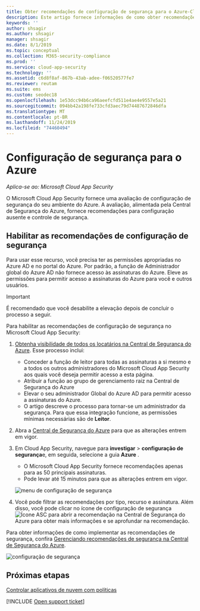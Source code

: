 ```yaml
---
title: Obter recomendações de configuração de segurança para o Azure-Cloud App Security | Microsoft Docs
description: Este artigo fornece informações de como obter recomendações de configuração de segurança no Cloud App Security por meio da integração com a Central de segurança do Azure.
keywords: ''
author: shsagir
ms.author: shsagir
manager: shsagir
ms.date: 8/1/2019
ms.topic: conceptual
ms.collection: M365-security-compliance
ms.prod: ''
ms.service: cloud-app-security
ms.technology: ''
ms.assetid: c6d8f8af-867b-43ab-adee-f06520577fe7
ms.reviewer: reutam
ms.suite: ems
ms.custom: seodec18
ms.openlocfilehash: 1e53dcc94b6ca96aeefcfd511e4ae4e9557e5a21
ms.sourcegitcommit: 094bb42a198fe733cfd3aec79d74487672846dfa
ms.translationtype: MT
ms.contentlocale: pt-BR
ms.lasthandoff: 11/24/2019
ms.locfileid: "74460494"
---
```

# <a name="security-configuration-for-azure"></a>Configuração de segurança para o Azure

*Aplica-se ao: Microsoft Cloud App Security*

O Microsoft Cloud App Security fornece uma avaliação de configuração de segurança do seu ambiente do Azure. A avaliação, alimentada pela Central de Segurança do Azure, fornece recomendações para configuração ausente e controle de segurança.

## <a name="enable-security-configuration-recommendations"></a>Habilitar as recomendações de configuração de segurança

Para usar esse recurso, você precisa ter as permissões apropriadas no Azure AD e no portal do Azure. Por padrão, a função de Administrador global do Azure AD não fornece acesso às assinaturas do Azure. Eleve as permissões para permitir acesso a assinaturas do Azure para você e outros usuários.

> [!IMPORTANT]
> É recomendado que você desabilite a elevação depois de concluir o processo a seguir.

Para habilitar as recomendações de configuração de segurança no Microsoft Cloud App Security:

1. <a href="https://docs.microsoft.com/azure/security-center/security-center-management-groups" target="_blank">Obtenha visibilidade de todos os locatários na Central de Segurança do Azure</a>. Esse processo inclui:
   - Conceder a função de leitor para todas as assinaturas a si mesmo e a todos os outros administradores do Microsoft Cloud App Security aos quais você deseja permitir acesso a esta página.
   - Atribuir a função ao grupo de gerenciamento raiz na Central de Segurança do Azure
   - Elevar o seu administrador Global do Azure AD para permitir acesso a assinaturas do Azure.
   - O artigo descreve o processo para tornar-se um administrador da segurança. Para que essa integração funcione, as permissões mínimas necessárias são de **Leitor**.

2. Abra a <a href="https://ms.portal.azure.com/#blade/Microsoft_Azure_Security/SecurityMenuBlade/0" target="_blank">Central de Segurança do Azure</a> para que as alterações entrem em vigor.

3. Em Cloud App Security, navegue para **investigar** > **configuração de segurança**e, em seguida, selecione a guia **Azure** .
    - O Microsoft Cloud App Security fornece recomendações apenas para as 50 principais assinaturas.
    - Pode levar até 15 minutos para que as alterações entrem em vigor.

     ![menu de configuração de segurança](media/security-configuration-menu.png)

4. Você pode filtrar as recomendações por tipo, recurso e assinatura. Além disso, você pode clicar no ícone de configuração de segurança ![Ícone ASC](./media/asc-icon.png) para abrir a recomendação na Central de Segurança do Azure para obter mais informações e se aprofundar na recomendação.

Para obter informações de como implementar as recomendações de segurança, confira [Gerenciando recomendações de segurança na Central de Segurança do Azure](https://docs.microsoft.com/azure/security-center/security-center-recommendations).

   ![configuração de segurança](media/security-configuration-azure.png)

## <a name="next-steps"></a>Próximas etapas

[Controlar aplicativos de nuvem com políticas](control-cloud-apps-with-policies.md)

[!INCLUDE [Open support ticket](includes/support.md)]